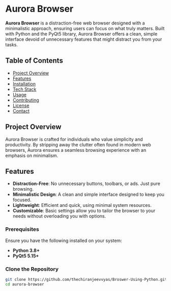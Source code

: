 # Aurora Browser

**Aurora Browser** is a distraction-free web browser designed with a minimalistic approach, ensuring users can focus on what truly matters. Built with Python and the PyQt5 library, Aurora Browser offers a clean, simple interface devoid of unnecessary features that might distract you from your tasks.

## Table of Contents

- [Project Overview](#project-overview)
- [Features](#features)
- [Installation](#installation)
- [Tech Stack](#tech-stack)
- [Usage](#usage)
- [Contributing](#contributing)
- [License](#license)
- [Contact](#contact)

## Project Overview

Aurora Browser is crafted for individuals who value simplicity and productivity. By stripping away the clutter often found in modern web browsers, Aurora ensures a seamless browsing experience with an emphasis on minimalism.

## Features

- **Distraction-Free**: No unnecessary buttons, toolbars, or ads. Just pure browsing.
- **Minimalistic Design**: A clean and simple interface designed to keep you focused.
- **Lightweight**: Efficient and quick, using minimal system resources.
- **Customizable**: Basic settings allow you to tailor the browser to your needs without overloading you with options. 

### Prerequisites

Ensure you have the following installed on your system:

- **Python 3.8+**
- **PyQt5 5.15+**

### Clone the Repository

```bash
git clone https://github.com/thechiranjeevvyas/Broswer-Using-Python.git
cd aurora-browser
